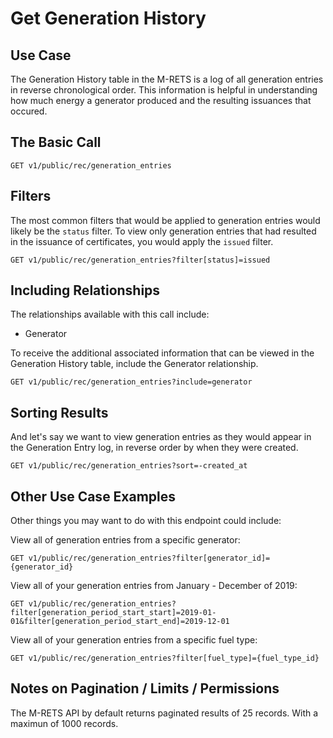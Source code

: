 # Get Generation History

## Use Case

The Generation History table in the M-RETS is a log of all generation entries in reverse chronological order. This information is helpful in understanding how much energy a generator produced and the resulting issuances that occured.

## The Basic Call

```
GET v1/public/rec/generation_entries
```

## Filters

The most common filters that would be applied to generation entries would likely be the `status` filter. To view only generation entries that had resulted in the issuance of certificates, you would apply the `issued` filter.

```
GET v1/public/rec/generation_entries?filter[status]=issued
```

## Including Relationships

The relationships available with this call include:

* Generator

To receive the additional associated information that can be viewed in the Generation History table, include the Generator relationship.

```
GET v1/public/rec/generation_entries?include=generator
```

## Sorting Results

And let's say we want to view generation entries as they would appear in the Generation Entry log, in reverse order by when they were created.

```
GET v1/public/rec/generation_entries?sort=-created_at
```

## Other Use Case Examples

Other things you may want to do with this endpoint could include:

View all of generation entries from a specific generator:

```
GET v1/public/rec/generation_entries?filter[generator_id]={generator_id}
```

View all of your generation entries from January - December of 2019:

```
GET v1/public/rec/generation_entries?filter[generation_period_start_start]=2019-01-01&filter[generation_period_start_end]=2019-12-01
```

View all of your generation entries from a specific fuel type:

```
GET v1/public/rec/generation_entries?filter[fuel_type]={fuel_type_id}
```



## Notes on Pagination / Limits / Permissions

The M-RETS API by default returns paginated results of 25 records. With a maximun of 1000 records.
